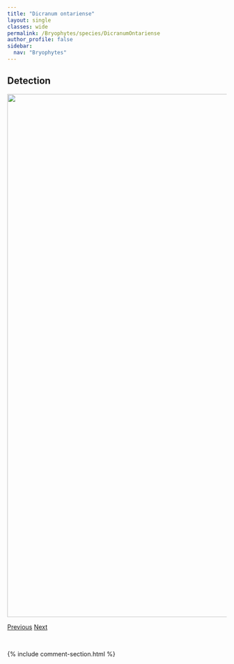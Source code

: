 ```yaml
---
title: "Dicranum ontariense"
layout: single
classes: wide
permalink: /Bryophytes/species/DicranumOntariense
author_profile: false
sidebar:
  nav: "Bryophytes"
---
```


<h2>Detection</h2>

<a href="https://drive.google.com/uc?export=view&id=1wdL0erZPngnpuTK7mMG3oOEPBdiaV6Hc">
<img src="https://drive.google.com/uc?export=view&id=1wdL0erZPngnpuTK7mMG3oOEPBdiaV6Hc" height = "1200" width = "800">
</a>


<a href="/DevelopmentWebsite/Bryophytes/species/DicranumMuehlenbeckii" class="pagination--pager" title="Dicranum muehlenbeckii">Previous</a> <a href="/DevelopmentWebsite/Bryophytes/species/DicranumPallidisetum" class="pagination--pager" title="Dicranum pallidisetum">Next</a>

<p>&nbsp;</p>

{% include comment-section.html %}
